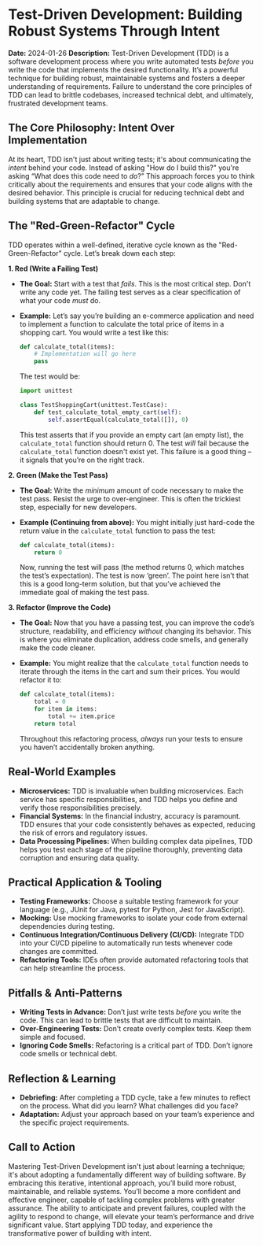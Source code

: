 # Test-Driven Development: Building Robust Systems Through Intent

**Date:** 2024-01-26
**Description:** Test-Driven Development (TDD) is a software development process where you write automated tests _before_ you write the code that implements the desired functionality. It’s a powerful technique for building robust, maintainable systems and fosters a deeper understanding of requirements. Failure to understand the core principles of TDD can lead to brittle codebases, increased technical debt, and ultimately, frustrated development teams.

## The Core Philosophy: Intent Over Implementation

At its heart, TDD isn't just about writing tests; it's about communicating the _intent_ behind your code. Instead of asking "How do I build this?" you're asking “What does this code need to _do_?” This approach forces you to think critically about the requirements and ensures that your code aligns with the desired behavior. This principle is crucial for reducing technical debt and building systems that are adaptable to change.

## The "Red-Green-Refactor" Cycle

TDD operates within a well-defined, iterative cycle known as the "Red-Green-Refactor" cycle. Let’s break down each step:

**1. Red (Write a Failing Test)**

- **The Goal:** Start with a test that _fails_. This is the most critical step. Don't write any code yet. The failing test serves as a clear specification of what your code _must_ do.
- **Example:** Let’s say you’re building an e-commerce application and need to implement a function to calculate the total price of items in a shopping cart. You would write a test like this:

  ```python
  def calculate_total(items):
      # Implementation will go here
      pass
  ```

  The test would be:

  ```python
  import unittest

  class TestShoppingCart(unittest.TestCase):
      def test_calculate_total_empty_cart(self):
          self.assertEqual(calculate_total([]), 0)
  ```

  This test asserts that if you provide an empty cart (an empty list), the `calculate_total` function should return 0. The test _will_ fail because the `calculate_total` function doesn't exist yet. This failure is a good thing – it signals that you’re on the right track.

**2. Green (Make the Test Pass)**

- **The Goal:** Write the _minimum_ amount of code necessary to make the test pass. Resist the urge to over-engineer. This is often the trickiest step, especially for new developers.
- **Example (Continuing from above):** You might initially just hard-code the return value in the `calculate_total` function to pass the test:

  ```python
  def calculate_total(items):
      return 0
  ```

  Now, running the test will pass (the method returns 0, which matches the test’s expectation). The test is now ‘green’. The point here isn’t that this is a good long-term solution, but that you’ve achieved the immediate goal of making the test pass.

**3. Refactor (Improve the Code)**

- **The Goal:** Now that you have a passing test, you can improve the code’s structure, readability, and efficiency _without_ changing its behavior. This is where you eliminate duplication, address code smells, and generally make the code cleaner.
- **Example:** You might realize that the `calculate_total` function needs to iterate through the items in the cart and sum their prices. You would refactor it to:

  ```python
  def calculate_total(items):
      total = 0
      for item in items:
          total += item.price
      return total
  ```

  Throughout this refactoring process, _always_ run your tests to ensure you haven’t accidentally broken anything.

## Real-World Examples

- **Microservices:** TDD is invaluable when building microservices. Each service has specific responsibilities, and TDD helps you define and verify those responsibilities precisely.
- **Financial Systems:** In the financial industry, accuracy is paramount. TDD ensures that your code consistently behaves as expected, reducing the risk of errors and regulatory issues.
- **Data Processing Pipelines:** When building complex data pipelines, TDD helps you test each stage of the pipeline thoroughly, preventing data corruption and ensuring data quality.

## Practical Application & Tooling

- **Testing Frameworks:** Choose a suitable testing framework for your language (e.g., JUnit for Java, pytest for Python, Jest for JavaScript).
- **Mocking:** Use mocking frameworks to isolate your code from external dependencies during testing.
- **Continuous Integration/Continuous Delivery (CI/CD):** Integrate TDD into your CI/CD pipeline to automatically run tests whenever code changes are committed.
- **Refactoring Tools:** IDEs often provide automated refactoring tools that can help streamline the process.

## Pitfalls & Anti-Patterns

- **Writing Tests in Advance:** Don’t just write tests _before_ you write the code. This can lead to brittle tests that are difficult to maintain.
- **Over-Engineering Tests:** Don't create overly complex tests. Keep them simple and focused.
- **Ignoring Code Smells:** Refactoring is a critical part of TDD. Don’t ignore code smells or technical debt.

## Reflection & Learning

- **Debriefing:** After completing a TDD cycle, take a few minutes to reflect on the process. What did you learn? What challenges did you face?
- **Adaptation:** Adjust your approach based on your team’s experience and the specific project requirements.

## Call to Action

Mastering Test-Driven Development isn't just about learning a technique; it's about adopting a fundamentally different way of building software. By embracing this iterative, intentional approach, you’ll build more robust, maintainable, and reliable systems. You’ll become a more confident and effective engineer, capable of tackling complex problems with greater assurance. The ability to anticipate and prevent failures, coupled with the agility to respond to change, will elevate your team’s performance and drive significant value. Start applying TDD today, and experience the transformative power of building with intent.


